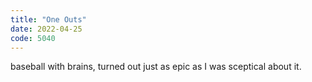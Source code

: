 ```yaml
---
title: "One Outs"
date: 2022-04-25
code: 5040
---
```

baseball with brains, turned out just as epic as I was sceptical about it.